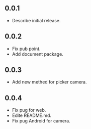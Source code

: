 ## 0.0.1

*  Describe initial release.


## 0.0.2

* Fix pub point.
* Add document package.


## 0.0.3

* Add new methed for picker camera.


## 0.0.4

* Fix pug for web.
* Edite README.md.
* Fix pug Android for camera.